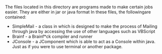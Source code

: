The files located in this directory are programs made to make certain jobs easier. They are either in jar or java format
In these files, the followingare contained:
+   SimpleMail - a class in which is designed to make the process of Mailing through java by accessing the use of other languages such as VBScript
+   Brainf - a Brainf*ck compiler and runner
+   JConsole - a JComponent which is able to act as a Console within java. Just as if you were to use terminal or another package.
